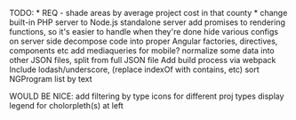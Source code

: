 TODO:
	* REQ - shade areas by average project cost in that county 
	* change built-in PHP server to Node.js standalone server
	add promises to rendering functions, so it's easier to handle when they're done
	hide various configs on server side
	decompose code into proper Angular factories, directives, components etc
	add mediaqueries for mobile?
	normalize some data into other JSON files, split from full JSON file
	Add build process via webpack
	Include lodash/underscore, (replace indexOf with contains, etc)
	sort NGProgram list by text

WOULD BE NICE:
	add filtering by type
	icons for different proj types
	display legend for cholorpleth(s) at left
